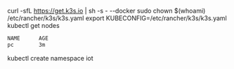 curl -sfL https://get.k3s.io | sh -s - --docker
sudo chown $(whoami) /etc/rancher/k3s/k3s.yaml
export KUBECONFIG=/etc/rancher/k3s/k3s.yaml
kubectl get nodes
```bash
NAME      AGE
pc        3m
```

kubectl create namespace iot
